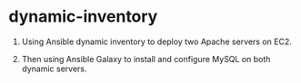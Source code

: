 # dynamic-inventory

1. Using Ansible dynamic inventory to deploy two Apache servers on EC2.

2. Then using Ansible Galaxy to install and configure MySQL on both dynamic servers.

